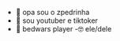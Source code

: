 - 👋 opa sou o zpedrinha 
- 👀 sou youtuber e tiktoker
- 👑 bedwars player
-🤓 ele/dele

<!---
Zpedrinha/Zpedrinha is a ✨ special ✨ repository because its `README.md` (this file) appears on your GitHub profile.
You can click the Preview link to take a look at your changes.
--->

